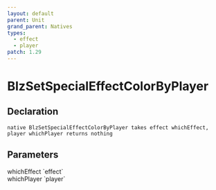 ```yaml
---
layout: default
parent: Unit
grand_parent: Natives
types:
  - effect
  - player
patch: 1.29
---
```


# BlzSetSpecialEffectColorByPlayer

## Declaration

```
native BlzSetSpecialEffectColorByPlayer takes effect whichEffect, player whichPlayer returns nothing
```

## Parameters
<dl>
  <dt>whichEffect `effect`</dt>
  <dd></dd>

  <dt>whichPlayer `player`</dt>
  <dd></dd>
</dl>